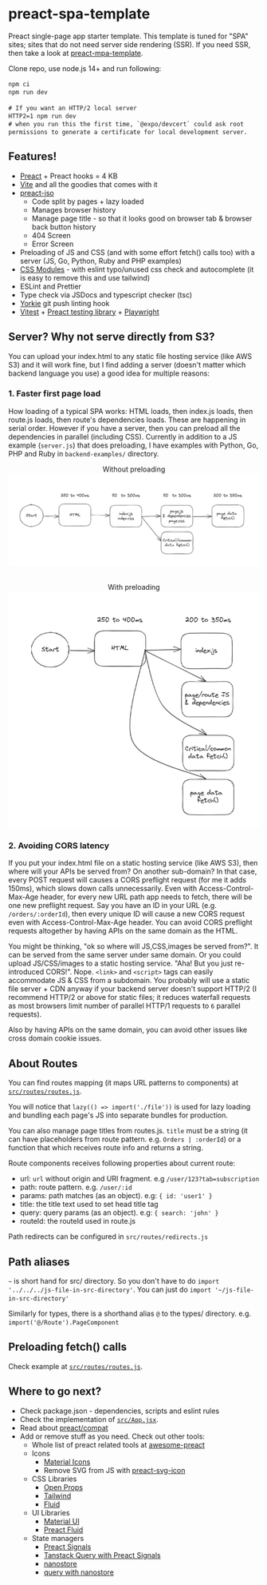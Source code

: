 # preact-spa-template

Preact single-page app starter template. This template is tuned for "SPA" sites; sites that do not need server side rendering (SSR). If you need SSR, then take a look at [preact-mpa-template](https://github.com/Munawwar/preact-mpa-template).

Clone repo, use node.js 14+ and run following:

```
npm ci
npm run dev

# If you want an HTTP/2 local server
HTTP2=1 npm run dev
# when you run this the first time, `@expo/devcert` could ask root permissions to generate a certificate for local development server.
```

## Features!

- [Preact](https://github.com/preactjs/preact) + Preact hooks = 4 KB
- [Vite](https://vitejs.dev) and all the goodies that comes with it
- [preact-iso](https://github.com/preactjs/preact-iso)
  - Code split by pages + lazy loaded
  - Manages browser history
  - Manage page title - so that it looks good on browser tab & browser back button history
  - 404 Screen
  - Error Screen
- Preloading of JS and CSS (and with some effort fetch() calls too) with a server (JS, Go, Python, Ruby and PHP examples)
- [CSS Modules](https://github.com/css-modules/css-modules) - with eslint typo/unused css check and autocomplete (it is easy to remove this and use tailwind)
- ESLint and Prettier
- Type check via JSDocs and typescript checker (tsc)
- [Yorkie](https://www.npmjs.com/package/yorkie) git push linting hook
- [Vitest](https://vitest.dev/) + [Preact testing library](https://preactjs.com/guide/v10/preact-testing-library/) + [Playwright](https://playwright.dev/)

## Server? Why not serve directly from S3?

You can upload your index.html to any static file hosting service (like AWS S3) and it will work fine, but I find adding a server (doesn't matter which backend language you use) a good idea for multiple reasons:

### 1. Faster first page load

How loading of a typical SPA works: HTML loads, then index.js loads, then route.js loads, then route's dependencies loads. These are happening in serial order. However if you have a server, then you can preload all the dependencies in parallel (including CSS). Currently in addition to a JS example (`server.js`) that does preloading, I have examples with Python, Go, PHP and Ruby in `backend-examples/` directory.

<div style="text-align: center">

Without preloading
<br>
![Without preloading](./docs/without-preload.png)
<br><br>

With preloading<br>
![With preloading](./docs/with-preload.png)

</div>

### 2. Avoiding CORS latency

If you put your index.html file on a static hosting service (like AWS S3), then where will your APIs be served from? On another sub-domain? In that case, every POST request will causes a CORS preflight request (for me it adds 150ms), which slows down calls unnecessarily. Even with Access-Control-Max-Age header, for every new URL path app needs to fetch, there will be one new preflight request. Say you have an ID in your URL (e.g. `/orders/:orderId`), then every unique ID will cause a new CORS request even with Access-Control-Max-Age header. You can avoid CORS preflight requests altogether by having APIs on the same domain as the HTML.

You might be thinking, "ok so where will JS,CSS,images be served from?". It can be served from the same server under same domain. Or you could upload JS/CSS/images to a static hosting service. "Aha! But you just re-introduced CORS!". Nope. `<link>` and `<script>` tags can easily accommodate JS & CSS from a subdomain. You probably will use a static file server + CDN anyway if your backend server doesn't support HTTP/2 (I recommend HTTP/2 or above for static files; it reduces waterfall requests as most browsers limit number of parallel HTTP/1 requests to `6` parallel requests).

Also by having APIs on the same domain, you can avoid other issues like cross domain cookie issues.

## About Routes

You can find routes mapping (it maps URL patterns to components) at [`src/routes/routes.js`](https://github.com/Munawwar/preact-spa-template/blob/preload/src/routes/routes.js).

You will notice that <code>lazy(() =&gt; import('./file'))</code> is
used for lazy loading and bundling each page's JS into separate bundles
for production.

You can also manage page titles from routes.js. `title` must be a string (it can have placeholders from route pattern. e.g. `Orders | :orderId`) or a function that which receives route info and returns a string.

Route components receives following properties about current route:

- url: `url` without origin and URI fragment. e.g `/user/123?tab=subscription`
- path: route pattern. e.g. `/user/:id`
- params: path matches (as an object). e.g: `{ id: 'user1' }`
- title: the title text used to set head title tag
- query: query params (as an object). e.g: `{ search: 'john' }`
- routeId: the routeId used in route.js

Path redirects can be configured in `src/routes/redirects.js`

## Path aliases

`~` is short hand for src/ directory. So you don't have to do `import '../../../js-file-in-src-directory'`. You can just do `import '~/js-file-in-src-directory'`

Similarly for types, there is a shorthand alias `@` to the types/ directory. e.g. `import('@/Route').PageComponent`

## Preloading fetch() calls

Check example at [`src/routes/routes.js`](https://github.com/Munawwar/preact-spa-template/blob/preload/src/routes/routes.js).

## Where to go next?

- Check package.json - dependencies, scripts and eslint rules
- Check the implementation of [`src/App.jsx`](https://github.com/Munawwar/preact-spa-template/blob/preload/src/App.jsx).
- Read about [preact/compat](https://preactjs.com/guide/v10/switching-to-preact/)
- Add or remove stuff as you need. Check out other tools:
  - Whole list of preact related tools at [awesome-preact](https://github.com/preactjs/awesome-preact)
  - Icons
    - [Material Icons](https://github.com/material-icons/material-icons)
    - Remove SVG from JS with [preact-svg-icon](https://www.npmjs.com/package/preact-svg-icon)
  - CSS Libraries
    - [Open Props](https://open-props.style)
    - [Tailwind](https://tailwindcss.com)
    - [Fluid](https://fluid.tw/)
  - UI Libraries
    - [Material UI](https://github.com/mui/material-ui/tree/master/examples/material-preact)
    - [Preact Fluid](https://github.com/ajainvivek/preact-fluid)
  - State managers
    - [Preact Signals](https://preactjs.com/guide/v10/signals/)
    - [Tanstack Query with Preact Signals](https://www.npmjs.com/package/@preact-signals/query)
    - [nanostore](https://github.com/nanostores/nanostores)
    - [query with nanostore](https://github.com/nanostores/query)
